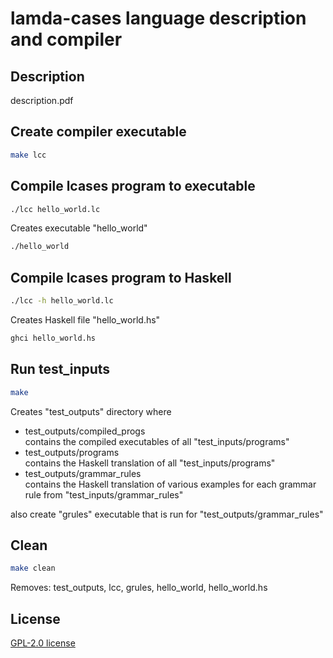 # lamda-cases language description and compiler

## Description
description.pdf

## Create compiler executable
```bash
make lcc
```

## Compile lcases program to executable

```bash
./lcc hello_world.lc
```

Creates executable "hello_world"

```bash
./hello_world
```

## Compile lcases program to Haskell
```bash
./lcc -h hello_world.lc
```

Creates Haskell file "hello_world.hs"

```bash
ghci hello_world.hs
```

## Run test_inputs
```bash
make
```
Creates "test_outputs" directory where
- test_outputs/compiled_progs
<br /> contains the compiled executables of all "test_inputs/programs"
- test_outputs/programs
<br /> contains the Haskell translation of all
"test_inputs/programs"
- test_outputs/grammar_rules
<br /> contains the Haskell translation of various
examples for each grammar rule from "test_inputs/grammar_rules"

also create "grules" executable that is run for "test_outputs/grammar_rules"

## Clean
```bash
make clean
```
Removes: test_outputs, lcc, grules, hello_world, hello_world.hs

## License
[GPL-2.0 license](LICENSE)
